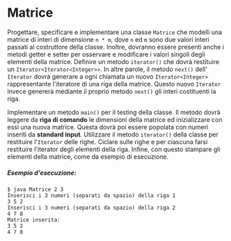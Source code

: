 # Matrice
 
Progettare, specificare e implementare una classe `Matrice` che modelli una matrice di interi di dimensione `n * m`, dove `n` ed `m` sono due valori interi passati al costruttore della classe. Inoltre, dovranno essere presenti anche i metodi getter e setter per osservare e modificare i valori singoli degli elementi della matrice.
Definire un metodo `iterator()` che dovrà restituire un `Iterator<Iterator<Integer>>`. In altre parole, il metodo `next()` dell' `Iterator` dovrà generare a ogni chiamata un nuovo `Iterator<Integer>` rappresentante l'iteratore di una riga della matrice. Questo nuovo `Iterator` invece genererà mediante il proprio metodo `next()` gli interi costituenti la riga.

Implementare un metodo `main()` per il testing della classe. Il metodo dovrà leggere da **riga di comando** le dimensioni della matrice ed inizializzare con essi una nuova matrice. Questa dovrà poi essere popolata con numeri inseriti da **standard input**.
Utilizzare il metodo `iterator()` della classe per restituire l'`Iterator` delle righe. Ciclare sulle righe e per ciascuna farsi restituire l'iterator degli elementi della riga. Infine, con questo stampare gli elementi della matrice, come da esempio di esecuzione.

 
##### Esempio d'esecuzione:

```text
$ java Matrice 2 3
Inserisci i 3 numeri (separati da spazio) della riga 1
3 5 2 
Inserisci i 3 numeri (separati da spazio) della riga 2
4 7 8
Matrice inserita:
3 5 2 
4 7 8
```
